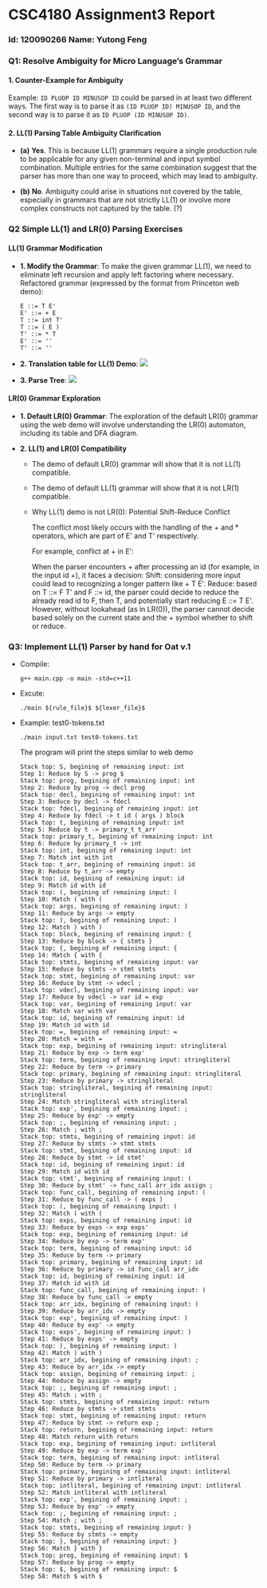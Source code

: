 # CSC4180 Assignment3 Report
### Id: 120090266 Name: Yutong Feng
### Q1: Resolve Ambiguity for Micro Language’s Grammar

#### 1. Counter-Example for Ambiguity
Example: `ID PLUOP ID MINUSOP ID` could be parsed in at least two different ways. The first way is to parse it as `(ID PLUOP ID) MINUSOP ID`, and the second way is to parse it as `ID PLUOP (ID MINUSOP ID)`.

#### 2. LL(1) Parsing Table Ambiguity Clarification
- **(a)** **Yes**. This is because LL(1) grammars require a single production rule to be applicable for any given non-terminal and input symbol combination. Multiple entries for the same combination suggest that the parser has more than one way to proceed, which may lead to ambiguity.

- **(b)** **No**. Ambiguity could arise in situations not covered by the table, especially in grammars that are not strictly LL(1) or involve more complex constructs not captured by the table. (?)

### Q2  Simple LL(1) and LR(0) Parsing Exercises

#### LL(1) Grammar Modification
- **1. Modify the Grammar**: To make the given grammar LL(1), we need to eliminate left recursion and apply left factoring where necessary. Refactored grammar (expressed by the format from Princeton web demo):

    ```
    E ::= T E'
    E' ::= + E 
    T ::= int T' 
    T ::= ( E )
    T' ::= * T 
    E' ::= ''
    T' ::= ''
    ```
- **2. Translation table for LL(1) Demo**: 
  <img src = "sc1.png">

- **3. Parse Tree**: 
  <img src = "sc2.png">


#### LR(0) Grammar Exploration
- **1. Default LR(0) Grammar**: The exploration of the default LR(0) grammar using the web demo will involve understanding the LR(0) automaton, including its table and DFA diagram.

- **2. LL(1) and LR(0) Compatibility**
  - The demo of default LR(0) grammar will show that it is not LL(1) compatible.
  - The demo of default LL(1) grammar will show that it is not LR(1) compatible.
  - Why LL(1) demo is not LR(0): Potential Shift-Reduce Conflict
  
    The conflict most likely occurs with the handling of the + and * operators, which are part of E' and T' respectively. 

    For example, conflict at + in E':

    When the parser encounters + after processing an id (for example, in the input id +), it faces a decision:
    Shift: considering more input could lead to recognizing a longer pattern like + T E'.
    Reduce: based on T ::= F T' and F ::= id, the parser could decide to reduce the already read id to F, then T, and potentially start reducing E ::= T E'.
    However, without lookahead (as in LR(0)), the parser cannot decide based solely on the current state and the + symbol whether to shift or reduce.

### Q3: Implement LL(1) Parser by hand for Oat v.1
  - Compile:
    ```
    g++ main.cpp -o main -std=c++11
    ```
  - Excute:
    ```
    ./main ${rule_file}$ ${lexer_file}$ 
    ``` 
  - Example: test0-tokens.txt
    ```
    ./main input.txt test0-tokens.txt
    ``` 

    The program will print the steps similar to web demo
    ```
    Stack top: S, begining of remaining input: int
    Step 1: Reduce by S -> prog $ 
    Stack top: prog, begining of remaining input: int
    Step 2: Reduce by prog -> decl prog 
    Stack top: decl, begining of remaining input: int
    Step 3: Reduce by decl -> fdecl 
    Stack top: fdecl, begining of remaining input: int
    Step 4: Reduce by fdecl -> t id ( args ) block 
    Stack top: t, begining of remaining input: int
    Step 5: Reduce by t -> primary_t t_arr 
    Stack top: primary_t, begining of remaining input: int
    Step 6: Reduce by primary_t -> int 
    Stack top: int, begining of remaining input: int
    Step 7: Match int with int
    Stack top: t_arr, begining of remaining input: id
    Step 8: Reduce by t_arr -> empty
    Stack top: id, begining of remaining input: id
    Step 9: Match id with id
    Stack top: (, begining of remaining input: (
    Step 10: Match ( with (
    Stack top: args, begining of remaining input: )
    Step 11: Reduce by args -> empty
    Stack top: ), begining of remaining input: )
    Step 12: Match ) with )
    Stack top: block, begining of remaining input: {
    Step 13: Reduce by block -> { stmts } 
    Stack top: {, begining of remaining input: {
    Step 14: Match { with {
    Stack top: stmts, begining of remaining input: var
    Step 15: Reduce by stmts -> stmt stmts 
    Stack top: stmt, begining of remaining input: var
    Step 16: Reduce by stmt -> vdecl ; 
    Stack top: vdecl, begining of remaining input: var
    Step 17: Reduce by vdecl -> var id = exp 
    Stack top: var, begining of remaining input: var
    Step 18: Match var with var
    Stack top: id, begining of remaining input: id
    Step 19: Match id with id
    Stack top: =, begining of remaining input: =
    Step 20: Match = with =
    Stack top: exp, begining of remaining input: stringliteral
    Step 21: Reduce by exp -> term exp' 
    Stack top: term, begining of remaining input: stringliteral
    Step 22: Reduce by term -> primary 
    Stack top: primary, begining of remaining input: stringliteral
    Step 23: Reduce by primary -> stringliteral 
    Stack top: stringliteral, begining of remaining input: stringliteral
    Step 24: Match stringliteral with stringliteral
    Stack top: exp', begining of remaining input: ;
    Step 25: Reduce by exp' -> empty
    Stack top: ;, begining of remaining input: ;
    Step 26: Match ; with ;
    Stack top: stmts, begining of remaining input: id
    Step 27: Reduce by stmts -> stmt stmts 
    Stack top: stmt, begining of remaining input: id
    Step 28: Reduce by stmt -> id stmt' 
    Stack top: id, begining of remaining input: id
    Step 29: Match id with id
    Stack top: stmt', begining of remaining input: (
    Step 30: Reduce by stmt' -> func_call arr_idx assign ; 
    Stack top: func_call, begining of remaining input: (
    Step 31: Reduce by func_call -> ( exps ) 
    Stack top: (, begining of remaining input: (
    Step 32: Match ( with (
    Stack top: exps, begining of remaining input: id
    Step 33: Reduce by exps -> exp exps' 
    Stack top: exp, begining of remaining input: id
    Step 34: Reduce by exp -> term exp' 
    Stack top: term, begining of remaining input: id
    Step 35: Reduce by term -> primary 
    Stack top: primary, begining of remaining input: id
    Step 36: Reduce by primary -> id func_call arr_idx 
    Stack top: id, begining of remaining input: id
    Step 37: Match id with id
    Stack top: func_call, begining of remaining input: )
    Step 38: Reduce by func_call -> empty
    Stack top: arr_idx, begining of remaining input: )
    Step 39: Reduce by arr_idx -> empty
    Stack top: exp', begining of remaining input: )
    Step 40: Reduce by exp' -> empty
    Stack top: exps', begining of remaining input: )
    Step 41: Reduce by exps' -> empty
    Stack top: ), begining of remaining input: )
    Step 42: Match ) with )
    Stack top: arr_idx, begining of remaining input: ;
    Step 43: Reduce by arr_idx -> empty
    Stack top: assign, begining of remaining input: ;
    Step 44: Reduce by assign -> empty
    Stack top: ;, begining of remaining input: ;
    Step 45: Match ; with ;
    Stack top: stmts, begining of remaining input: return
    Step 46: Reduce by stmts -> stmt stmts 
    Stack top: stmt, begining of remaining input: return
    Step 47: Reduce by stmt -> return exp ; 
    Stack top: return, begining of remaining input: return
    Step 48: Match return with return
    Stack top: exp, begining of remaining input: intliteral
    Step 49: Reduce by exp -> term exp' 
    Stack top: term, begining of remaining input: intliteral
    Step 50: Reduce by term -> primary 
    Stack top: primary, begining of remaining input: intliteral
    Step 51: Reduce by primary -> intliteral 
    Stack top: intliteral, begining of remaining input: intliteral
    Step 52: Match intliteral with intliteral
    Stack top: exp', begining of remaining input: ;
    Step 53: Reduce by exp' -> empty
    Stack top: ;, begining of remaining input: ;
    Step 54: Match ; with ;
    Stack top: stmts, begining of remaining input: }
    Step 55: Reduce by stmts -> empty
    Stack top: }, begining of remaining input: }
    Step 56: Match } with }
    Stack top: prog, begining of remaining input: $
    Step 57: Reduce by prog -> empty
    Stack top: $, begining of remaining input: $
    Step 58: Match $ with $
    ```
